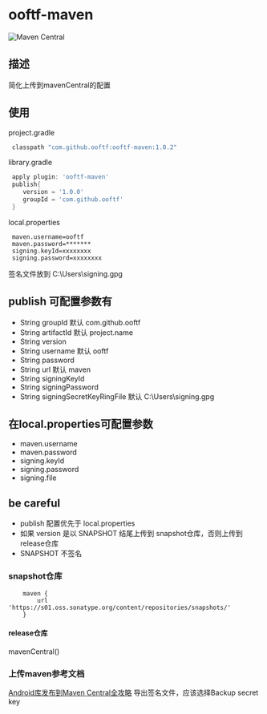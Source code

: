 # ooftf-maven
![Maven Central](https://img.shields.io/maven-central/v/com.github.ooftf/ooftf-maven)
## 描述
简化上传到mavenCentral的配置
## 使用
project.gradle
```groovy
 classpath "com.github.ooftf:ooftf-maven:1.0.2"
```
library.gradle
```groovy
 apply plugin: 'ooftf-maven'
 publish{
    version = '1.0.0'
    groupId = 'com.github.ooftf'
 }

```
 local.properties
```
 maven.username=ooftf
 maven.password=*******
 signing.keyId=xxxxxxxx
 signing.password=xxxxxxxx
```
签名文件放到 C:\Users\signing.gpg
##  publish 可配置参数有
* String groupId   默认 com.github.ooftf
* String artifactId 默认 project.name
* String version
* String username  默认 ooftf
* String password
* String url  默认 maven
* String signingKeyId
* String signingPassword
* String signingSecretKeyRingFile 默认 C:\Users\signing.gpg

## 在local.properties可配置参数
* maven.username
* maven.password
* signing.keyId
* signing.password
* signing.file
## be careful
* publish 配置优先于 local.properties
* 如果 version 是以 SNAPSHOT 结尾上传到 snapshot仓库，否则上传到release仓库
* SNAPSHOT 不签名
### snapshot仓库
        maven {
            url 'https://s01.oss.sonatype.org/content/repositories/snapshots/'
        }
#### release仓库
mavenCentral()

### 上传maven参考文档
[Android库发布到Maven Central全攻略](https://xiaozhuanlan.com/topic/6174835029) 导出签名文件，应该选择Backup secret key

